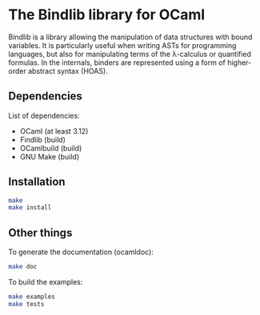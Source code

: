 The Bindlib library for OCaml
=============================

Bindlib is a library allowing the manipulation of data structures
with bound variables. It is particularly useful when writing ASTs
for programming languages, but also for manipulating terms of the
λ-calculus or quantified formulas. In the internals,  binders are
represented using a form of higher-order abstract syntax (HOAS).

Dependencies
------------

List of dependencies:
 - OCaml (at least 3.12)
 - Findlib (build)
 - OCamlbuild (build)
 - GNU Make (build)

Installation
------------

```bash
make
make install
```

Other things
------------

To generate the documentation (ocamldoc):
```bash
make doc
```

To build the examples:
```bash
make examples
make tests
```
